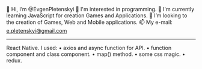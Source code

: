 👋 Hi, I’m @EvgenPletenskyi
👀 I'm interested in programming.
🌱 I'm currently learning JavaScript for creation Games and Applications.
💞️ I’m looking to the creation of Games, Web and Mobile applications.
📫 My e-mail: e.pletenskyi@gmail.com

---------

React Native. 
I used: 
• axios and async function for API. 
• function component and class component. 
• map() method. 
• some css magic.
• redux.
